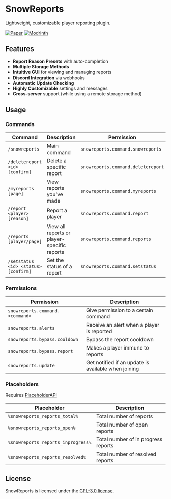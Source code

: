 # SnowReports

Lightweight, customizable player reporting plugin.

[![Paper](https://cdn.jsdelivr.net/npm/@intergrav/devins-badges@3/assets/cozy/supported/paper_vector.svg)](https://papermc.io/)
[![Modrinth](https://cdn.jsdelivr.net/npm/@intergrav/devins-badges@3/assets/cozy/available/modrinth_vector.svg)](https://modrinth.com/plugin/snowreports)

## Features

- **Report Reason Presets** with auto-completion
- **Multiple Storage Methods**
- **Intuitive GUI** for viewing and managing reports
- **Discord Integration** via webhooks
- **Automatic Update Checking**
- **Highly Customizable** settings and messages
- **Cross-server** support (while using a remote storage method)

## Usage

### Commands

| Command                              | Description                                 | Permission                         |
|--------------------------------------|---------------------------------------------|------------------------------------|
| `/snowreports`                       | Main command                                | `snowreports.command.snowreports`  |
| `/deletereport <id> [confirm]`       | Delete a specific report                    | `snowreports.command.deletereport` |
| `/myreports [page]`                  | View reports you've made                    | `snowreports.command.myreports`    |
| `/report <player> [reason]`          | Report a player                             | `snowreports.command.report`       |
| `/reports [player/page]`             | View all reports or player-specific reports | `snowreports.command.reports`      |
| `/setstatus <id> <status> [confirm]` | Set the status of a report                  | `snowreports.command.setstatus`    |

### Permissions

| Permission                      | Description                                         |
|---------------------------------|-----------------------------------------------------|
| `snowreports.command.<command>` | Give permission to a certain command                |
| `snowreports.alerts`            | Receive an alert when a player is reported          |
| `snowreports.bypass.cooldown`   | Bypass the report cooldown                          |
| `snowreports.bypass.report`     | Makes a player immune to reports                    |
| `snowreports.update`            | Get notified if an update is available when joining |

### Placeholders

Requires [PlaceholderAPI](https://www.spigotmc.org/resources/placeholderapi.6245/)

| Placeholder                        | Description                         |
|------------------------------------|-------------------------------------|
| `%snowreports_reports_total%`      | Total number of reports             |
| `%snowreports_reports_open%`       | Total number of open reports        |
| `%snowreports_reports_inprogress%` | Total number of in progress reports |
| `%snowreports_reports_resolved%`   | Total number of resolved reports    |

## License

SnowReports is licensed under the [GPL-3.0 license](LICENSE).
